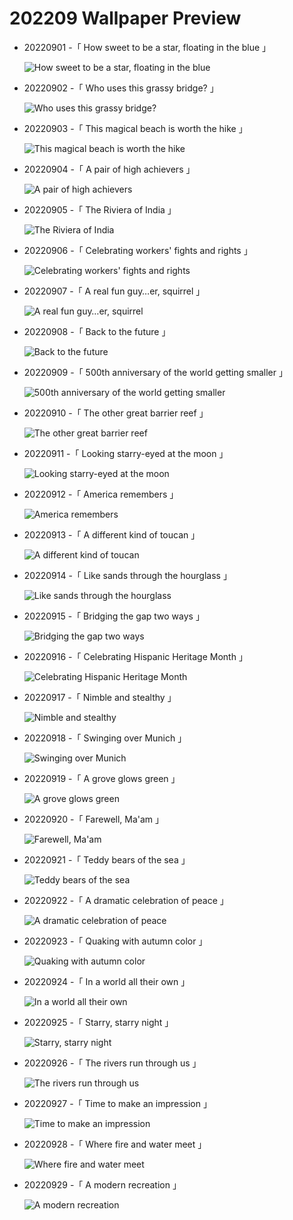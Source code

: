 # 202209 Wallpaper Preview

- 20220901 -「 How sweet to be a star, floating in the blue 」

  ![How sweet to be a star, floating in the blue](https://bing.com/th?id=OHR.BlueLinckia_EN-US7078787133_UHD.jpg&rf=LaDigue_UHD.jpg&pid=hp&w=3840&h=2160&rs=1&c=4)

- 20220902 -「 Who uses this grassy bridge? 」

  ![Who uses this grassy bridge?](https://bing.com/th?id=OHR.WildlifeCrossing_EN-US7691052130_UHD.jpg&rf=LaDigue_UHD.jpg&pid=hp&w=3840&h=2160&rs=1&c=4)

- 20220903 -「 This magical beach is worth the hike 」

  ![This magical beach is worth the hike](https://bing.com/th?id=OHR.SeitanLimania_EN-US5452823219_UHD.jpg&rf=LaDigue_UHD.jpg&pid=hp&w=3840&h=2160&rs=1&c=4)

- 20220904 -「 A pair of high achievers 」

  ![A pair of high achievers](https://bing.com/th?id=OHR.MalaysiaTwinTowers_EN-US7848703415_UHD.jpg&rf=LaDigue_UHD.jpg&pid=hp&w=3840&h=2160&rs=1&c=4)

- 20220905 -「 The Riviera of India 」

  ![The Riviera of India](https://bing.com/th?id=OHR.ArambolBeach_EN-US7908449198_UHD.jpg&rf=LaDigue_UHD.jpg&pid=hp&w=3840&h=2160&rs=1&c=4)

- 20220906 -「 Celebrating workers' fights and rights 」

  ![Celebrating workers' fights and rights](https://bing.com/th?id=OHR.GastoniaParade_EN-US8873564493_UHD.jpg&rf=LaDigue_UHD.jpg&pid=hp&w=3840&h=2160&rs=1&c=4)

- 20220907 -「 A real fun guy…er, squirrel 」

  ![A real fun guy…er, squirrel](https://bing.com/th?id=OHR.SquirrelMushroom_EN-US8955570535_UHD.jpg&rf=LaDigue_UHD.jpg&pid=hp&w=3840&h=2160&rs=1&c=4)

- 20220908 -「 Back to the future 」

  ![Back to the future](https://bing.com/th?id=OHR.MuseudoAmanha_EN-US9576177041_UHD.jpg&rf=LaDigue_UHD.jpg&pid=hp&w=3840&h=2160&rs=1&c=4)
- 20220909 -「 500th anniversary of the world getting smaller 」
  ![500th anniversary of the world getting smaller](https://bing.com/th?id=OHR.CircumnavigationAnni_EN-US9635067459_UHD.jpg&rf=LaDigue_UHD.jpg&pid=hp&w=3840&h=2160&rs=1&c=4) 
- 20220910 -「 The other great barrier reef 」
  ![The other great barrier reef](https://bing.com/th?id=OHR.BHNMBelize_EN-US6404020386_UHD.jpg&rf=LaDigue_UHD.jpg&pid=hp&w=3840&h=2160&rs=1&c=4) 
- 20220911 -「 Looking starry-eyed at the moon 」
  ![Looking starry-eyed at the moon](https://bing.com/th?id=OHR.KLMidAutumn_EN-US6642842911_UHD.jpg&rf=LaDigue_UHD.jpg&pid=hp&w=3840&h=2160&rs=1&c=4) 
- 20220912 -「 America remembers 」
  ![America remembers](https://bing.com/th?id=OHR.SOLHalfStaff_EN-US6710129226_UHD.jpg&rf=LaDigue_UHD.jpg&pid=hp&w=3840&h=2160&rs=1&c=4) 
- 20220913 -「 A different kind of toucan 」
  ![A different kind of toucan](https://bing.com/th?id=OHR.Aracari_EN-US6920359857_UHD.jpg&rf=LaDigue_UHD.jpg&pid=hp&w=3840&h=2160&rs=1&c=4) 
- 20220914 -「 Like sands through the hourglass 」
  ![Like sands through the hourglass](https://bing.com/th?id=OHR.GSDNPest_EN-US6985335988_UHD.jpg&rf=LaDigue_UHD.jpg&pid=hp&w=3840&h=2160&rs=1&c=4) 
- 20220915 -「 Bridging the gap two ways 」
  ![Bridging the gap two ways](https://bing.com/th?id=OHR.MarbleCanyon_EN-US7056773172_UHD.jpg&rf=LaDigue_UHD.jpg&pid=hp&w=3840&h=2160&rs=1&c=4) 
- 20220916 -「 Celebrating Hispanic Heritage Month 」
  ![Celebrating Hispanic Heritage Month](https://bing.com/th?id=OHR.BuffaloMural_EN-US7123580117_UHD.jpg&rf=LaDigue_UHD.jpg&pid=hp&w=3840&h=2160&rs=1&c=4) 
- 20220917 -「 Nimble and stealthy 」
  ![Nimble and stealthy](https://bing.com/th?id=OHR.PianePuma_EN-US7221521942_UHD.jpg&rf=LaDigue_UHD.jpg&pid=hp&w=3840&h=2160&rs=1&c=4) 
- 20220918 -「 Swinging over Munich 」
  ![Swinging over Munich](https://bing.com/th?id=OHR.Wellenflug_EN-US7380614960_UHD.jpg&rf=LaDigue_UHD.jpg&pid=hp&w=3840&h=2160&rs=1&c=4) 
- 20220919 -「 A grove glows green 」
  ![A grove glows green](https://bing.com/th?id=OHR.ArashiyamaBamboo_EN-US7569665443_UHD.jpg&rf=LaDigue_UHD.jpg&pid=hp&w=3840&h=2160&rs=1&c=4) 
- 20220920 -「 Farewell, Ma'am 」
  ![Farewell, Ma'am](https://bing.com/th?id=OHR.QueenFuneral_EN-US7710269016_UHD.jpg&rf=LaDigue_UHD.jpg&pid=hp&w=3840&h=2160&rs=1&c=4) 
- 20220921 -「 Teddy bears of the sea 」
  ![Teddy bears of the sea](https://bing.com/th?id=OHR.SitkaOtters_EN-US7714053956_UHD.jpg&rf=LaDigue_UHD.jpg&pid=hp&w=3840&h=2160&rs=1&c=4) 
- 20220922 -「 A dramatic celebration of peace 」
  ![A dramatic celebration of peace](https://bing.com/th?id=OHR.PWPeaceDoves_EN-US7797522376_UHD.jpg&rf=LaDigue_UHD.jpg&pid=hp&w=3840&h=2160&rs=1&c=4) 
- 20220923 -「 Quaking with autumn color 」
  ![Quaking with autumn color](https://bing.com/th?id=OHR.LastDollarRoad_EN-US7923638318_UHD.jpg&rf=LaDigue_UHD.jpg&pid=hp&w=3840&h=2160&rs=1&c=4) 
- 20220924 -「 In a world all their own 」
  ![In a world all their own](https://bing.com/th?id=OHR.GoldenJellyfish_EN-US6743816471_UHD.jpg&rf=LaDigue_UHD.jpg&pid=hp&w=3840&h=2160&rs=1&c=4) 
- 20220925 -「 Starry, starry night 」
  ![Starry, starry night](https://bing.com/th?id=OHR.DarkSkyAcadia_EN-US6966527964_UHD.jpg&rf=LaDigue_UHD.jpg&pid=hp&w=3840&h=2160&rs=1&c=4) 
- 20220926 -「 The rivers run through us 」
  ![The rivers run through us](https://bing.com/th?id=OHR.AmazonMangroves_EN-US7068770726_UHD.jpg&rf=LaDigue_UHD.jpg&pid=hp&w=3840&h=2160&rs=1&c=4) 
- 20220927 -「 Time to make an impression 」
  ![Time to make an impression](https://bing.com/th?id=OHR.SusitnaRiver_EN-US7154675950_UHD.jpg&rf=LaDigue_UHD.jpg&pid=hp&w=3840&h=2160&rs=1&c=4) 
- 20220928 -「 Where fire and water meet 」
  ![Where fire and water meet](https://bing.com/th?id=OHR.YellowstoneUGB_EN-US7573964019_UHD.jpg&rf=LaDigue_UHD.jpg&pid=hp&w=3840&h=2160&rs=1&c=4) 
- 20220929 -「 A modern recreation 」
  ![A modern recreation](https://bing.com/th?id=OHR.FosterCoveredBridge_EN-US7763700078_UHD.jpg&rf=LaDigue_UHD.jpg&pid=hp&w=3840&h=2160&rs=1&c=4) 
